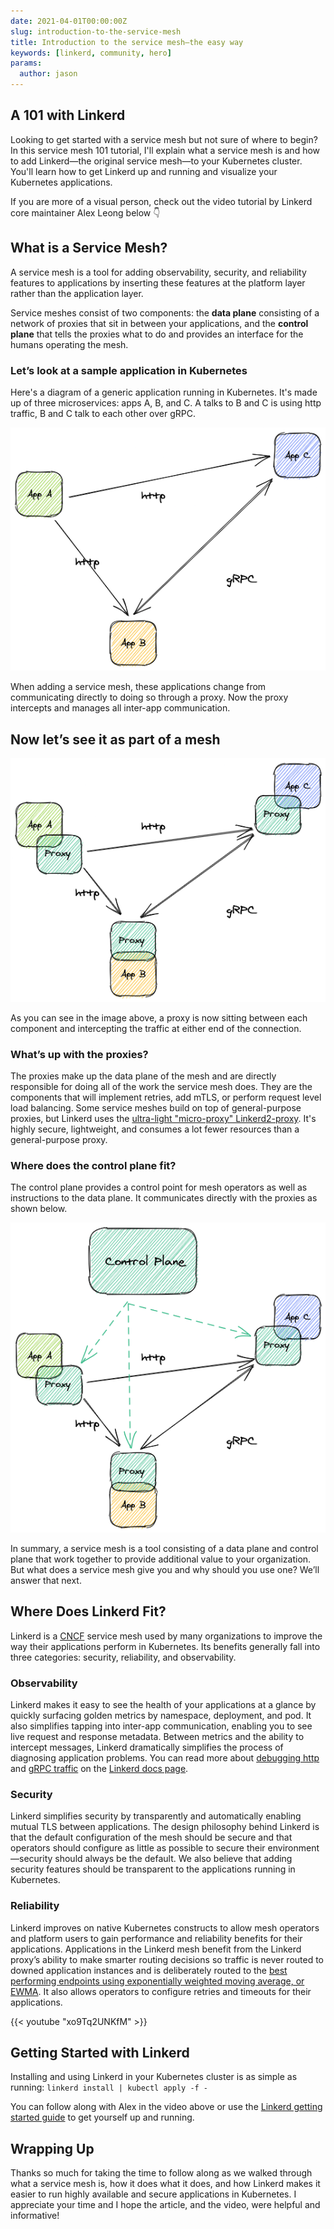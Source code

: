 ```yaml
---
date: 2021-04-01T00:00:00Z
slug: introduction-to-the-service-mesh
title: Introduction to the service mesh—the easy way
keywords: [linkerd, community, hero]
params:
  author: jason
---
```


## A 101 with Linkerd

Looking to get started with a service mesh but not sure of where to begin? In this service mesh 101 tutorial, I'll explain what a service mesh is and how to add Linkerd—the original service mesh—to your Kubernetes cluster. You'll learn how to get  Linkerd up and running and visualize your Kubernetes applications.

If you are more of a visual person, check out the video tutorial by Linkerd core maintainer Alex Leong below 👇

## What is a Service Mesh?

A service mesh is a tool for adding observability, security, and reliability features to applications by inserting these features at the platform layer rather than the application layer.

Service meshes consist of two components: the **data plane** consisting of a network of proxies that sit in between your applications, and the **control plane** that tells the proxies what to do and provides an interface for the humans operating the mesh.

### Let’s look at a sample application in Kubernetes

Here's a diagram of a generic application running in Kubernetes. It's made up of three microservices: apps A, B, and C. A talks to B and C is using http traffic, B and C talk to each other over gRPC.

![Unmeshed app](unmeshed-app.png "Unmeshed app")

When adding a service mesh, these applications change from communicating directly to doing so through a proxy. Now the proxy intercepts and manages all inter-app communication.

## Now let’s see it as part of a mesh

![Meshed app](meshed-app.png "Meshed app")

As you can see in the image above, a proxy is now sitting between each component and intercepting the traffic at either end of the connection.

### What’s up with the proxies?

The proxies make up the data plane of the mesh and are directly responsible for doing all of the work the service mesh does. They are the components that will implement retries, add mTLS, or perform request level load balancing. Some service meshes build on top of general-purpose proxies, but Linkerd uses the [ultra-light "micro-proxy" Linkerd2-proxy](https://linkerd.io/2020/12/03/why-linkerd-doesnt-use-envoy/). It's highly secure, lightweight, and consumes a lot fewer resources than a general-purpose proxy.

### Where does the control plane fit?

The control plane provides a control point for mesh operators as well as instructions to the data plane. It communicates directly with the proxies as shown below.

![Control Plane](control-plane.png "Control Plane")

In summary, a service mesh is a tool consisting of a data plane and control plane that work together to provide additional value to your organization. But what does a service mesh give you and why should you use one? We’ll answer that next.

## Where Does Linkerd Fit?

Linkerd is a [CNCF](https://www.cncf.io/) service mesh used by many organizations to improve the way their applications perform in Kubernetes. Its benefits generally fall into three categories: security, reliability, and observability.

### Observability

Linkerd makes it easy to see the health of your applications at a glance by quickly surfacing golden metrics by namespace, deployment, and pod. It also simplifies tapping into inter-app communication, enabling you to see live request and response metadata. Between metrics and the ability to intercept messages, Linkerd dramatically simplifies the process of diagnosing application problems. You can read more about [debugging http](https://linkerd.io/2.10/tasks/books/) and [gRPC traffic](https://linkerd.io/2.10/tasks/debugging-your-service/) on the [Linkerd docs page](https://linkerd.io/2.10/overview/).

### Security

Linkerd simplifies security by transparently and automatically enabling mutual TLS between applications. The design philosophy behind Linkerd is that the default configuration of the mesh should be secure and that operators should configure as little as possible to secure their environment—security should always be the default. We also believe that adding security features should be transparent to the applications running in Kubernetes.

### Reliability

Linkerd improves on native Kubernetes constructs to allow mesh operators and platform users to gain performance and reliability benefits for their applications. Applications in the Linkerd mesh benefit from the Linkerd proxy’s ability to make smarter routing decisions so traffic is never routed to downed application instances and is deliberately routed to the [best performing endpoints using exponentially weighted moving average, or EWMA](https://linkerd.io/2.10/features/load-balancing/). It also allows operators to configure retries and timeouts for their applications.

{{< youtube "xo9Tq2UNKfM" >}}

## Getting Started with Linkerd

Installing and using Linkerd in your Kubernetes cluster is as simple as running: `linkerd install | kubectl apply -f -`

You can follow along with Alex in the video above or use the [Linkerd getting started guide](https://linkerd.io/2.10/getting-started/) to get yourself up and running.

## Wrapping Up

Thanks so much for taking the time to follow along as we walked through what a service mesh is, how it does what it does, and how Linkerd makes it easier to run highly available and secure applications in Kubernetes. I appreciate your time and I hope the article, and the video, were helpful and informative!
